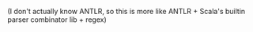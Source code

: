 (I don't actually know ANTLR, so this is more like ANTLR + Scala's builtin parser combinator lib + regex)